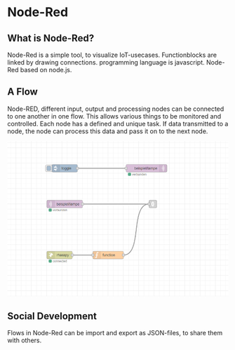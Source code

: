 # Node-Red
## What is Node-Red?
Node-Red is a simple tool, to visualize IoT-usecases. Functionblocks are linked by drawing connections.
programming language is javascript. Node-Red based on node.js. 

## A Flow
Node-RED, different input, output and processing nodes can be connected to one another in one flow. This allows various things to be monitored and controlled.
Each node has a defined and unique task.
If data transmitted to a node, the node can process this data and pass it on to the next node.

![NODE-RED](../assets/node-red-flow.png)

## Social Development
Flows in Node-Red can be import and export as JSON-files, to share them with others.